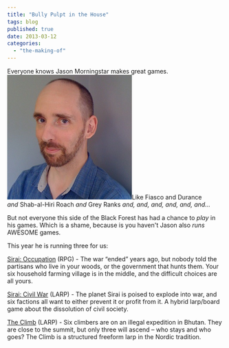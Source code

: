 ```yaml
---
title: "Bully Pulpt in the House"
tags: blog
published: true
date: 2013-03-12
categories: 
  - "the-making-of"
---
```


Everyone knows Jason Morningstar makes great games. [![jason_morningstar](/images/jason_morningstar.jpg)](http://www.bigbadcon.com/wp-content/uploads/2012/06/jason_morningstar.jpg)Like Fiasco and Durance _and_ Shab-al-Hiri Roach _and_ Grey Ranks _and, and, and,_ _and, and, and..._

But not everyone this side of the Black Forest has had a chance to _play_ in his games. Which is a shame, because is you haven't Jason also _runs_ AWESOME games.

This year he is running three for us:

[Sirai: Occupation](http://www.bigbadcon.com/events/sirai-occupation/ "Sirai: Occupation") (RPG) - The war “ended” years ago, but nobody told the partisans who live in your woods, or the government that hunts them. Your six household farming village is in the middle, and the difficult choices are all yours.

[Sirai: Civil War](http://www.bigbadcon.com/events/sirai-civil-war/ "Sirai: Civil War") (LARP) - The planet Sirai is poised to explode into war, and six factions all want to either prevent it or profit from it. A hybrid larp/board game about the dissolution of civil society.

[The Climb](http://www.bigbadcon.com/events/the-climb/ "The Climb") (LARP) - Six climbers are on an illegal expedition in Bhutan. They are close to the summit, but only three will ascend – who stays and who goes? The Climb is a structured freeform larp in the Nordic tradition.
